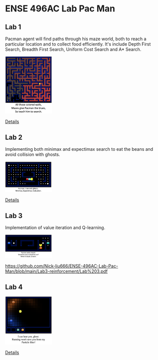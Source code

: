 # ENSE 496AC Lab Pac Man
 
## Lab 1

Pacman agent will find paths through his maze world, both to reach a particular location and to collect food efficiently.
It's include Depth First Search, Breadth First Search, Uniform Cost Search and A* Search.


<img src="https://github.com/Nick-liu666/ENSE-496AC-Lab-Pac-Man/blob/main/lab1.png"  width="30%">

[Details](https://github.com/Nick-liu666/ENSE-496AC-Lab-Pac-Man/blob/main/Lab1-search/Lab%201.pdf)

## Lab 2

Implementing both minimax and expectimax search to eat the beans and avoid collision with ghosts.

<img src="https://github.com/Nick-liu666/ENSE-496AC-Lab-Pac-Man/blob/main/lab2.png"  width="30%">

[Details]([https://github.com/Nick-liu666/ENSE-496AC-Lab-Pac-Man/blob/main/Lab1-search/Lab%201.pdf](https://github.com/Nick-liu666/ENSE-496AC-Lab-Pac-Man/blob/main/Lab%202%20multiagent/lab2.pdf))

## Lab 3

Implementation of value iteration and Q-learning. 

<img src="https://github.com/Nick-liu666/ENSE-496AC-Lab-Pac-Man/blob/main/lab3.png"  width="30%">

https://github.com/Nick-liu666/ENSE-496AC-Lab-Pac-Man/blob/main/Lab3-reinforcement/Lab%203.pdf

## Lab 4
<img src="https://github.com/Nick-liu666/ENSE-496AC-Lab-Pac-Man/blob/main/lab4.png"  width="30%">

[Details](https://github.com/Nick-liu666/ENSE-496AC-Lab-Pac-Man/blob/main/Lab1-search/Lab%201.pdf)

